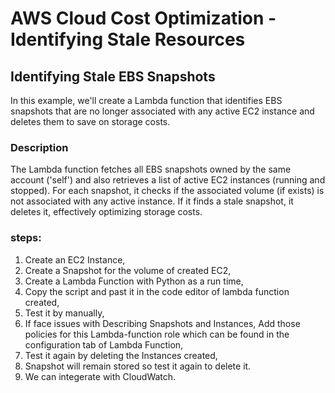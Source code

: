 # AWS Cloud Cost Optimization - Identifying Stale Resources

## Identifying Stale EBS Snapshots

In this example, we'll create a Lambda function that identifies EBS snapshots that are no longer associated with any active EC2 instance and deletes them to save on storage costs.

### Description

The Lambda function fetches all EBS snapshots owned by the same account ('self') and also retrieves a list of active EC2 instances (running and stopped). For each snapshot, it checks if the associated volume (if 
exists) is not associated with any active instance. If it finds a stale snapshot, it deletes it, effectively optimizing storage costs.

### steps:
1. Create an EC2 Instance,
2. Create a Snapshot for the volume of created EC2,
3. Create a Lambda Function with Python as a run time,
4. Copy the script and past it in the code editor of lambda function created,
5. Test it by manually,
6. If face issues with Describing Snapshots and Instances, Add those policies for this Lambda-function role 
which can be found in the configuration tab of Lambda Function,
7. Test it again by deleting the Instances created,
8. Snapshot will remain stored so test it again to delete it.
9. We can integerate with CloudWatch. 
